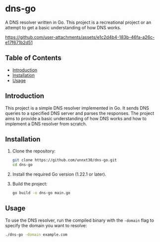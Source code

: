 # dns-go

A DNS resolver written in Go. This project is a recreational project or an attempt to get a basic understanding of how DNS works.



https://github.com/user-attachments/assets/e1c2d4b4-183b-46fa-a26c-e17f671b2d51


## Table of Contents

- [Introduction](#introduction)
- [Installation](#installation)
- [Usage](#usage)

## Introduction

This project is a simple DNS resolver implemented in Go. It sends DNS queries to a specified DNS server and parses the responses. The project aims to provide a basic understanding of how DNS works and how to implement a DNS resolver from scratch.

## Installation

1. Clone the repository:

    ```sh
    git clone https://github.com/unnxt30/dns-go.git
    cd dns-go
    ```

2. Install the required Go version (1.22.1 or later).

3. Build the project:

    ```sh
    go build -o dns-go main.go
    ```

## Usage

To use the DNS resolver, run the compiled binary with the `-domain` flag to specify the domain you want to resolve:

```sh
./dns-go -domain example.com
```
